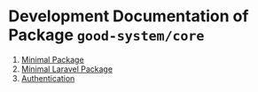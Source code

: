 # Development Documentation of Package `good-system/core` 

1. [Minimal Package](1.minimal-package)
2. [Minimal Laravel Package](2.minimal-laravel-package)
3. [Authentication](3.authentication)
